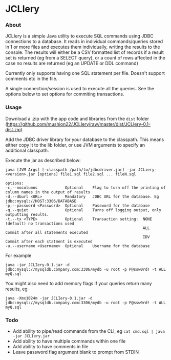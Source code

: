 JCLIery
=======
### About
JCLIery is a simple Java utility to execute SQL commands using JDBC connections to a database. It reads in individual commands/queries stored in 1 or more files and executes them individually, writing the results to the console. The results will either be a CSV formatted list of records if a result set is returned (eg from a SELECT query), or a count of rows affected in the case no results are returned (eg an UPDATE or DDL command)

Currently only supports having one SQL statement per file. Doesn't support comments etc in the file. 

A single connection/session is used to execute all the queries. See the options below to set options for commiting transactions. 

### Usage
Download a .zip with the app code and libraries from the `dist` folder  (https://github.com/mushion22/JCLIery/raw/master/dist/JCLIery-0.1-dist.zip). 

Add the JDBC driver library for your database to the classpath. This means either copy it to the lib folder, or use JVM arguments to specify an additional classpath.

Execute the jar as described below:

    java [JVM Args] [-classpath /path/to/jdbcdriver.jar] -jar JCLiery-<version>.jar [options] file1.sql file2.sql ... fileN.sql
    
    options:
    -c,--nocolumns            Optional    Flag to turn off the printing of column names in the output of results
    -d,--dburl <URL>          Mandatory   JDBC URL for the database. Eg jdbc:mysql://HOST:3306/DATABASE
    -p,--password <Password>  Optional    Password for the database
    -q,--quiet                Optional    Turns off logging output, only outputting results.
    -t,--tx <TYPE>            Optional    Transaction setting:  NONE  (default) no transactions used
                                                                ALL   Commit after all statements executed
                                                                IDV   Commit after each statment is executed
    -u,--username <Username>  Optional    Username for the database
For example

    java -jar JCLIery-0.1.jar -d jdbc:mysql://mysqldb.company.com:3306/mydb -u root -p P@ssw0rd! -t ALL myQ.sql

You might also need to add memory flags if your queries return many results, eg

    java -Xmx1024m -jar JCLIery-0.1.jar -d jdbc:mysql://mysqldb.company.com:3306/mydb -u root -p P@ssw0rd! -t ALL myQ.sql
### Todo
* Add ability to pipe/read commands from the CLI, eg `cat cmd.sql | java -jar JCLIery.jar`
* Add ability to have multiple commands within one file
* Add ability to have comments in file
* Leave password flag argument blank to prompt from STDIN


